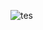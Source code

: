 ![tes](https://user-images.githubusercontent.com/77512805/197843157-3485a6e4-7b18-4372-8277-f3a2e7bd0317.png)
